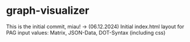 # graph-visualizer

This is the initial commit, miau!
-> (06.12.2024) Initial index.html layout for PAG input values: Matrix, JSON-Data, DOT-Syntax (including css)
